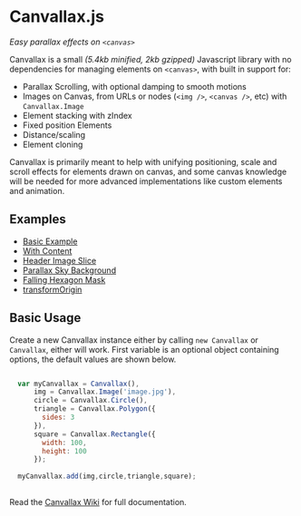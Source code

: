 # Canvallax.js
*Easy parallax effects on `<canvas>`*

Canvallax is a small *(5.4kb minified, 2kb gzipped)* Javascript library with no dependencies for managing elements on `<canvas>`, with built in support for:

- Parallax Scrolling, with optional damping to smooth motions
- Images on Canvas, from URLs or nodes (`<img />`, `<canvas />`, etc) with `Canvallax.Image`
- Element stacking with zIndex
- Fixed position Elements
- Distance/scaling
- Element cloning

Canvallax is primarily meant to help with unifying positioning, scale and scroll effects for elements drawn on canvas, and some canvas knowledge will be needed for more advanced implementations like custom elements and animation.


## Examples

- [Basic Example](http://codepen.io/shshaw/pen/EVdzLV)
- [With Content](http://codepen.io/shshaw/pen/ojQvyB)
- [Header Image Slice](http://codepen.io/shshaw/pen/bVQROG)
- [Parallax Sky Background](http://codepen.io/shshaw/pen/ZbExyV)
- [Falling Hexagon Mask](http://codepen.io/shshaw/pen/dYdvww)
- [transformOrigin](http://codepen.io/shshaw/pen/LpMbvZ)


## Basic Usage

Create a new Canvallax instance either by calling `new Canvallax` or `Canvallax`, either will work. First variable is an optional object containing options, the default values are shown below.

```javascript

  var myCanvallax = Canvallax(),
      img = Canvallax.Image('image.jpg'),
      circle = Canvallax.Circle(),
      triangle = Canvallax.Polygon({
        sides: 3
      }),
      square = Canvallax.Rectangle({
        width: 100,
        height: 100
      });
  
  myCanvallax.add(img,circle,triangle,square);
  
```

Read the [Canvallax Wiki](https://github.com/shshaw/Canvallax.js/wiki/) for full documentation.
